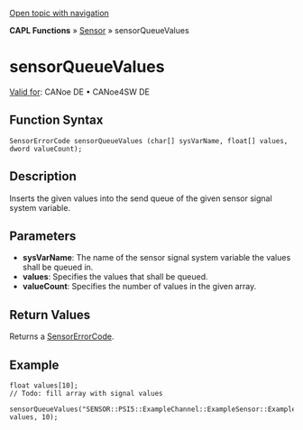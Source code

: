 [Open topic with navigation](../../../../../CANoeDEFamily.htm#Topics/CAPLFunctions/Sensor/Functions/CAPLfunctionSensorQueueValues.md)

**CAPL Functions** » [Sensor](../CAPLfunctionsSensorOverview.md) » sensorQueueValues

# sensorQueueValues

[Valid for](../../../Shared/FeatureAvailability.md): CANoe DE • CANoe4SW DE

## Function Syntax

```plaintext
SensorErrorCode sensorQueueValues (char[] sysVarName, float[] values, dword valueCount);
```

## Description

Inserts the given values into the send queue of the given sensor signal system variable.

## Parameters

- **sysVarName**: The name of the sensor signal system variable the values shall be queued in.
- **values**: Specifies the values that shall be queued.
- **valueCount**: Specifies the number of values in the given array.

## Return Values

Returns a [SensorErrorCode](../CAPLfunctionsSensorEnumeration.md).

## Example

```plaintext
float values[10];
// Todo: fill array with signal values

sensorQueueValues("SENSOR::PSI5::ExampleChannel::ExampleSensor::ExampleTimeslot::Signals::ExampleSignal_Stim", values, 10);
```
